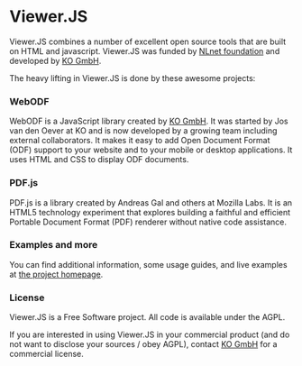 # Viewer.JS

Viewer.JS combines a number of excellent open source tools that are built on HTML and javascript. Viewer.JS was funded by [NLnet foundation](http://nlnet.nl) and developed by [KO GmbH](http://kogmbh.com).

The heavy lifting in Viewer.JS is done by these awesome projects:

### WebODF

WebODF is a JavaScript library created by [KO GmbH](http://kogmbh.com). It was started by Jos van den Oever at KO and is now developed by a growing team including external collaborators. It makes it easy to add Open Document Format (ODF) support to your website and to your mobile or desktop applications. It uses HTML and CSS to display ODF documents.

### PDF.js

PDF.js is a library created by Andreas Gal and others at Mozilla Labs. It is an HTML5 technology experiment that explores building a faithful and efficient Portable Document Format (PDF) renderer without native code assistance.

### Examples and more

You can find additional information, some usage guides, and live examples at [the project homepage](http://viewerjs.org).

### License

Viewer.JS is a Free Software project. All code is available under the AGPL.

If you are interested in using Viewer.JS in your commercial product
(and do not want to disclose your sources / obey AGPL),
contact [KO GmbH](http://kogmbh.com) for a commercial license.
